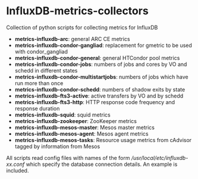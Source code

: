 # InfluxDB-metrics-collectors
Collection of python scripts for collecting metrics for InfluxDB

* **metrics-influxdb-arc**: general ARC CE metrics
* **metrics-influxdb-condor-gangliad**: replacement for gmetric to be used with condor_gangliad
* **metrics-influxdb-condor-general**: general HTCondor pool metrics
* **metrics-influxdb-condor-jobs**: numbers of jobs and cores by VO and schedd in different states
* **metrics-influxdb-condor-multistartjobs**: numbers of jobs which have run more than once
* **metrics-influxdb-condor-schedd**: numbers of shadow exits by state
* **metrics-influxdb-fts3-active**: active transfers by VO and by schedd
* **metrics-influxdb-fts3-http**: HTTP response code frequency and response duration
* **metrics-influxdb-squid**: squid metrics
* **metrics-influxdb-zookeeper**: ZooKeeper metrics
* **metrics-influxdb-mesos-master**: Mesos master metrics
* **metrics-influxdb-mesos-agent**: Mesos agent metrics
* **metrics-influxdb-mesos-tasks**: Resource usage metrics from cAdvisor tagged by information from Mesos

All scripts read config files with names of the form _/usr/local/etc/influxdb-xx.conf_ which specify the database connection details. An example is included.
